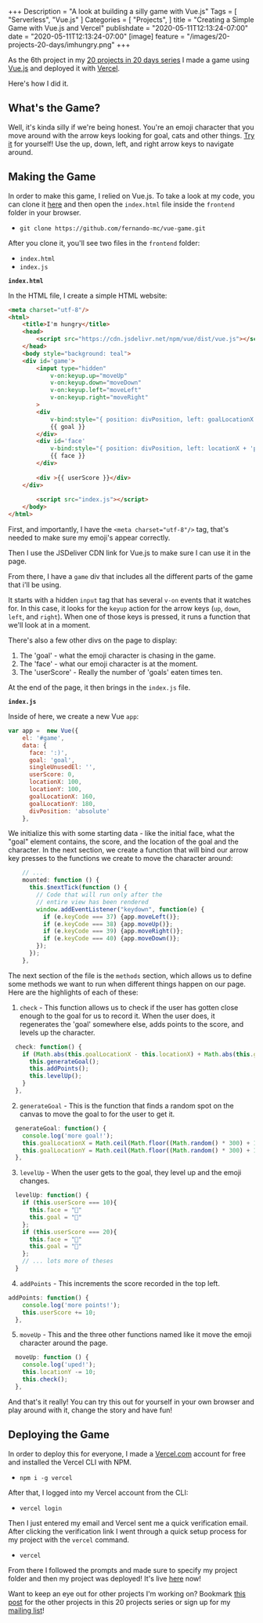 +++
Description = "A look at building a silly game with Vue.js"
Tags = [
  "Serverless",
  "Vue.js"
]
Categories = [
  "Projects",
]
title = "Creating a Simple Game with Vue.js and Vercel"
publishdate = "2020-05-11T12:13:24-07:00"
date = "2020-05-11T12:13:24-07:00"
[image]
    feature = "/images/20-projects-20-days/imhungry.png"
+++

As the 6th project in my [20 projects in 20 days series](https://fernandomc.com/posts/twenty-projects-in-twenty-days/) I made a game using [Vue.js](https://vuejs.org/) and deployed it with [Vercel](https://vercel.com/).

Here's how I did it.
<!--more-->

## What's the Game?

Well, it's kinda silly if we're being honest. You're an emoji character that you move around with the arrow keys looking for goal, cats and other things. [Try it](https://vue-game.now.sh/) for yourself! Use the up, down, left, and right arrow keys to navigate around.

## Making the Game

In order to make this game, I relied on Vue.js. To take a look at my code, you can clone it [here](https://github.com/fernando-mc/vue-game) and then open the `index.html` file inside the `frontend` folder in your browser.

- `git clone https://github.com/fernando-mc/vue-game.git`

After you clone it, you'll see two files in the `frontend` folder:

- `index.html`
- `index.js`

**`index.html`**

In the HTML file, I create a simple HTML website:

```html
<meta charset="utf-8"/>
<html>
    <title>I'm hungry</title>
    <head>
        <script src="https://cdn.jsdelivr.net/npm/vue/dist/vue.js"></script>
    </head>
    <body style="background: teal">
    <div id='game'>
        <input type="hidden"
            v-on:keyup.up="moveUp" 
            v-on:keyup.down="moveDown" 
            v-on:keyup.left="moveLeft"
            v-on:keyup.right="moveRight"
        >
        <div 
            v-bind:style="{ position: divPosition, left: goalLocationX + 'px', top: goalLocationY + 'px' }">
            {{ goal }}
        </div>
        <div id='face'
            v-bind:style="{ position: divPosition, left: locationX + 'px', top: locationY + 'px' }">
            {{ face }}
        </div>
        
        <div >{{ userScore }}</div>
    </div>
            
        <script src="index.js"></script>
    </body>
</html>
```

First, and importantly, I have the `<meta charset="utf-8"/>` tag, that's needed to make sure my emoji's appear correctly. 

Then I use the JSDeliver CDN link for Vue.js to make sure I can use it in the page.

From there, I have a `game` div that includes all the different parts of the game that i'll be using.

It starts with a hidden `input` tag that has several `v-on` events that it watches for. In this case, it looks for the `keyup` action for the arrow keys (`up`, `down`, `left`, and `right`). When one of those keys is pressed, it runs a function that we'll look at in a moment.

There's also a few other divs on the page to display:

1. The 'goal' - what the emoji character is chasing in the game.
2. The 'face' - what our emoji character is at the moment.
3. The 'userScore' - Really the number of 'goals' eaten times ten.

At the end of the page, it then brings in the `index.js` file.

**`index.js`**

Inside of here, we create a new Vue `app`:

```js
var app =  new Vue({
    el: '#game',
    data: {
      face: ':)',
      goal: 'goal',
      singleUnusedEl: '',
      userScore: 0,
      locationX: 100,
      locationY: 100,
      goalLocationX: 160,
      goalLocationY: 180,
      divPosition: 'absolute'
    },
```

We initialize this with some starting data - like the initial face, what the "goal" element contains, the score, and the location of the goal and the character. In the next section, we create a function that will bind our arrow key presses to the functions we create to move the character around:


```js
    // ...
    mounted: function () {
      this.$nextTick(function () {
        // Code that will run only after the
        // entire view has been rendered
        window.addEventListener("keydown", function(e) {
          if (e.keyCode === 37) {app.moveLeft()};
          if (e.keyCode === 38) {app.moveUp()};
          if (e.keyCode === 39) {app.moveRight()};
          if (e.keyCode === 40) {app.moveDown()};
        });
      });
    },
```

The next section of the file is the `methods` section, which allows us to define some methods we want to run when different things happen on our page. Here are the highlights of each of these:

1. `check` - This function allows us to check if the user has gotten close enough to the goal for us to record it. When the user does, it regenerates the 'goal' somewhere else, adds points to the score, and levels up the character.

```js
  check: function() {
    if (Math.abs(this.goalLocationX - this.locationX) + Math.abs(this.goalLocationY - this.locationY) < 20) {
      this.generateGoal();
      this.addPoints();
      this.levelUp();
    }
  },
```

2. `generateGoal` - This is the function that finds a random spot on the canvas to move the goal to for the user to get it.

```js
  generateGoal: function() {
    console.log('more goal!');
    this.goalLocationX = Math.ceil(Math.floor((Math.random() * 300) + 1) / 10) * 10; 
    this.goalLocationY = Math.ceil(Math.floor((Math.random() * 300) + 1) / 10) * 10;
  },
```

3. `levelUp` - When the user gets to the goal, they level up and the emoji changes.

```js
  levelUp: function() {
    if (this.userScore === 10){
      this.face = "👶"
      this.goal = "🍼"
    };
    if (this.userScore === 20){
      this.face = "🧒"
      this.goal = "🍕"
    };
    // ... lots more of theses
  }
```

4. `addPoints` - This increments the score recorded in the top left. 

```js
addPoints: function() {
    console.log('more points!');
    this.userScore += 10;
  },
```


5. `moveUp` - This and the three other functions named like it move the emoji character around the page.

```js
  moveUp: function () {
    console.log('uped!');
    this.locationY -= 10;
    this.check();
  },
```

And that's it really! You can try this out for yourself in your own browser and play around with it, change the story and have fun!

## Deploying the Game

In order to deploy this for everyone, I made a [Vercel.com](https://vercel.com/) account for free and installed the Vercel CLI with NPM.

- `npm i -g vercel`

After that, I logged into my Vercel account from the CLI:

- `vercel login`

Then I just entered my email and Vercel sent me a quick verification email. After clicking the verification link I went through a quick setup process for my project with the `vercel` command.

- `vercel`

From there I followed the prompts and made sure to specify my project folder and then my project was deployed! It's live [here](https://vue-game.now.sh/) now!

Want to keep an eye out for other projects I'm working on? Bookmark [this post](https://fernandomc.com/posts/twenty-projects-in-twenty-days/) for the other projects in this 20 projects series or sign up for my [mailing list](/mailing-list)!

